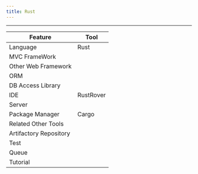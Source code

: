 ```yaml
---
title: Rust
---
```


----
| Feature                | Tool      |
|------------------------|-----------|
| Language               | Rust      |
| MVC FrameWork          |           |
| Other Web Framework    |           |
| ORM                    |           |
| DB Access Library      |           |
| IDE                    | RustRover |
| Server                 |           |
| Package Manager        | Cargo     |
| Related Other Tools    |           |
| Artifactory Repository |           |
| Test                   |           |
| Queue                  |           |
| Tutorial               |           |